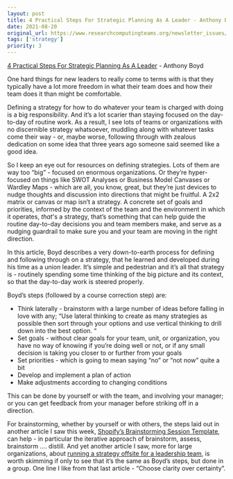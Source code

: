 ```yaml
---
layout: post
title: 4 Practical Steps For Strategic Planning As A Leader - Anthony Boyd
date: 2021-08-20
original_url: https://www.researchcomputingteams.org/newsletter_issues/0088
tags: ['strategy']
priority: 3
---
```


<!-- markdownlint-disable MD033 -->
<!-- markdownlint-disable MD041 -->
<!-- markdownlint-disable MD049 -->

[4 Practical Steps For Strategic Planning As A Leader](https://byanthonyboyd.com/4-practical-steps-for-strategic-planning-as-a-leader-a62c2b6be425) - Anthony Boyd

One hard things for new leaders to really come to terms with is that they typically have a lot more freedom in what their team does and how their team does it than might be comfortable.

Defining a strategy for how to do whatever your team is charged with doing is a big responsibility.  And it’s a lot scarier than staying focused on the day-to-day of routine work.  As a result, I see lots of teams or organizations with no discernible strategy whatsoever, muddling along with whatever tasks come their way - or, maybe worse, following through with zealous dedication on some idea that three years ago someone said seemed like a good idea.

So I keep an eye out for resources on defining strategies.  Lots of them are way too “big” - focused on enormous organizations.  Or they’re hyper-focused on things like SWOT Analyses or Business Model Canvases or Wardley Maps - which are all, you know, great, but they’re just devices to nudge thoughts and discussion into directions that might be fruitful.  A 2x2 matrix or canvas or map isn’t a strategy.  A concrete set of goals and priorities, informed by the context of the team and the environment in which it operates, *that*'s a strategy, that’s something that can help guide the routine day-to-day decisions you and team members make, and serve as a nudging guardrail to make sure you and your team are moving in the right direction.

In this article, Boyd describes a very down-to-earth process for defining and following through on a strategy, that he learned and developed during his time as a union leader.  It’s simple and pedestrian and it’s all that strategy is - routinely spending some time thinking of the big picture and its context, so that the day-to-day work is steered properly.

Boyd’s steps (followed by a course correction step) are:

- Think laterally - brainstorm with a large number of ideas before falling in love with any; “Use lateral thinking to create as many strategies as possible then sort through your options and use vertical thinking to drill down into the best option. “
- Set goals - without clear goals for your team, unit, or organization, you have no way of knowing if you’re doing well or not, or if any small decision is taking you closer to or further from your goals
- Set priorities - which is going to mean saying “no” or “not now” quite a bit
- Develop and implement a plan of action
- Make adjustments according to changing conditions

This can be done by yourself or with the team, and involving your manager; or you can get feedback from your manager before striking off in a direction.

For brainstorming, whether by yourself or with others, the steps laid out in another article I saw this week, [Shopify’s Brainstorming Session Template](https://fellow.app/meeting-templates/shopify-brainstorming-session-template/), can help - in particular the iterative approach of brainstorm, assess, brainstorm …. distill.  And yet another article I saw, more for large organizations, about [running a strategy offsite for a leadership team](https://medium.dave-bailey.com/how-to-design-an-effective-strategy-offsite-6a390b5f5fc2), is worth skimming if only to see that it’s the same as Boyd’s steps, but done in a group.   One line I like from that last article - “Choose clarity over certainty”.
